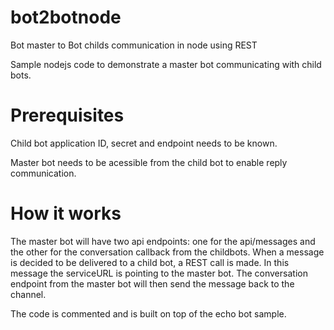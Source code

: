 # bot2botnode
Bot master to Bot childs communication in node using REST

Sample nodejs code to demonstrate a master bot communicating with child bots.

# Prerequisites

Child bot application ID, secret and endpoint needs to be known.

Master bot needs to be acessible from the child bot to enable reply communication.

# How it works

The master bot will have two api endpoints: one for the api/messages and the other for the conversation callback from the childbots.
When a message is decided to be delivered to a child bot, a REST call is made. In this message the serviceURL is pointing to the master bot.
The conversation endpoint from the master bot will then send the message back to the channel.

The code is commented and is built on top of the echo bot sample.
